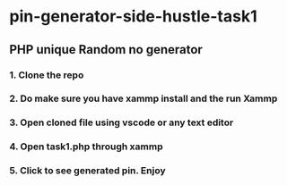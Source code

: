 # pin-generator-side-hustle-task1
## PHP unique Random no generator

### 1. Clone the repo
### 2. Do make sure you have xammp install and the run Xammp
### 3. Open cloned file using vscode or any text editor
### 4. Open task1.php through xammp
### 5. Click to see generated pin. Enjoy

